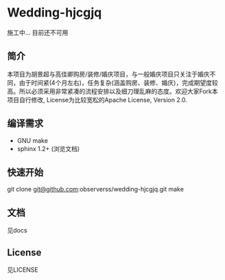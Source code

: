 Wedding-hjcgjq
==============

施工中... 目前还不可用

简介
----
本项目为胡景超与高佳卿购房/装修/婚庆项目，与一般婚庆项目只关注于婚庆不同，由于时间紧(4个月左右)，任务复杂(涵盖购房、装修、婚庆)，完成期望度较高。所以必须采用非常紧凑的流程安排以及细刀理乱麻的态度。欢迎大家Fork本项目自行修改, License为比较宽松的Apache License, Version 2.0.


编译需求
--------
 - GNU make 
 - sphinx 1.2+ (浏览文档)


快速开始
--------
git clone git@github.com:observerss/wedding-hjcgjq.git
make


文档
----
见docs


License
------- 
见LICENSE
